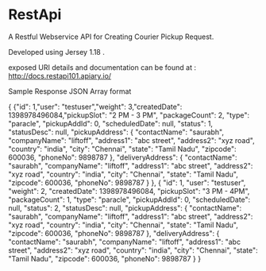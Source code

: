RestApi
=======

A Restful Webservice API for Creating Courier Pickup Request.


Developed using Jersey 1.18 .


exposed URI details and documentation can be found at : 
http://docs.restapi101.apiary.io/

Sample Response JSON Array format

{  {"id": 1,"user": "testuser","weight": 3,"createdDate": 1398978496084,"pickupSlot": "2 PM - 3 PM",
        "packageCount": 2,
        "type": "paracle",
        "pickupAddId": 0,
        "scheduledDate": null,
        "status": 1,
        "statusDesc": null,
        "pickupAddress": {
            "contactName": "saurabh",
            "companyName": "liftoff",
            "address1": "abc street",
            "address2": "xyz road",
            "country": "india",
            "city": "Chennai",
            "state": "Tamil Nadu",
            "zipcode": 600036,
            "phoneNo": 9898787
        },
        "deliveryAddress": {
            "contactName": "saurabh",
            "companyName": "liftoff",
            "address1": "abc street",
            "address2": "xyz road",
            "country": "india",
            "city": "Chennai",
            "state": "Tamil Nadu",
            "zipcode": 600036,
            "phoneNo": 9898787
        }
    },
    {
        "id": 1,
        "user": "testuser",
        "weight": 2,
        "createdDate": 1398978496084,
        "pickupSlot": "3 PM - 4PM",
        "packageCount": 1,
        "type": "paracle",
        "pickupAddId": 0,
        "scheduledDate": null,
        "status": 2,
        "statusDesc": null,
        "pickupAddress": {
            "contactName": "saurabh",
            "companyName": "liftoff",
            "address1": "abc street",
            "address2": "xyz road",
            "country": "india",
            "city": "Chennai",
            "state": "Tamil Nadu",
            "zipcode": 600036,
            "phoneNo": 9898787
        },
        "deliveryAddress": {
            "contactName": "saurabh",
            "companyName": "liftoff",
            "address1": "abc street",
            "address2": "xyz road",
            "country": "india",
            "city": "Chennai",
            "state": "Tamil Nadu",
            "zipcode": 600036,
            "phoneNo": 9898787
        }
    }
